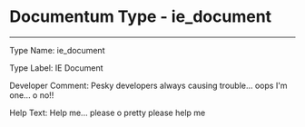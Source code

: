   
# Documentum Type - ie_document
-----------------------------------------------------------------------------------

					
Type Name:  ie_document

Type Label: IE Document

Developer Comment:  Pesky developers always causing trouble... oops I'm one... o no!!

Help Text:  Help me... please o pretty please help me